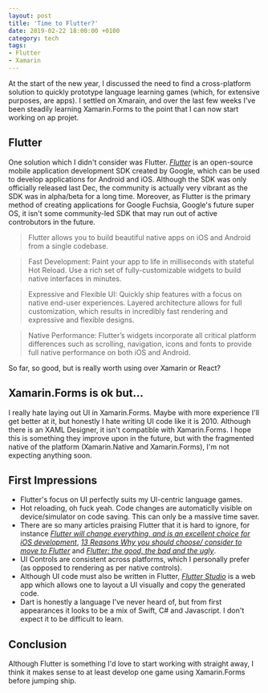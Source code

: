 ```yaml
---
layout: post
title: 'Time to Flutter?'
date: 2019-02-22 18:00:00 +0100
category: tech
tags:
- Flutter
- Xamarin
---
```


At the start of the new year, I discussed the need to find a cross-platform solution to quickly prototype language learning games (which, for extensive purposes, are apps). I settled on Xmarain, and over the last few weeks I've been steadily learning Xamarin.Forms to the point that I can now start working on ap projet.

## Flutter

One solution which I didn't consider was Flutter. [*Flutter*](https://flutter.dev/) is an open-source mobile application development SDK created by Google, which can be used to develop applications for Android and iOS. Although the SDK was only officially released last Dec, the community is actually very vibrant as the SDK was in alpha/beta for a long time. Moreover, as Flutter is the primary method of creating applications for Google Fuchsia, Google's future super OS, it isn't some community-led SDK that may run out of active controbutors in the future.

> Flutter allows you to build beautiful native apps on iOS and Android from a single codebase.

> Fast Development: Paint your app to life in milliseconds with stateful Hot Reload. Use a rich set of fully-customizable widgets to build native interfaces in minutes.

> Expressive and Flexible UI: Quickly ship features with a focus on native end-user experiences. Layered architecture allows for full customization, which results in incredibly fast rendering and expressive and flexible designs.

> Native Performance: Flutter’s widgets incorporate all critical platform differences such as scrolling, navigation, icons and fonts to provide full native performance on both iOS and Android.

So far, so good, but is really worth using over Xamarin or React?

## Xamarin.Forms is ok but...

I really hate laying out UI in Xamarin.Forms. Maybe with more experience I'll get better at it, but honestly I hate writing UI code like it is 2010. Although there is an XAML Designer, it isn't compatible with Xamarin.Forms. I hope this is something they improve upon in the future, but with the fragmented native of the platform (Xamarin.Native and Xamarin.Forms), I'm not expecting anything soon.

## First Impressions

- Flutter's focus on UI perfectly suits my UI-centric language games.
- Hot reloading, oh fuck yeah. Code changes are automaticlly visible on device/simulator on code saving. This can only be a massive time saver.
- There are so many articles praising Flutter that it is hard to ignore, for instance [*Flutter will change everything, and is an excellent choice for iOS development*](https://medium.com/coding-with-flutter/flutter-will-change-everything-and-apple-wont-do-anything-about-it-f495e7087802), [*13 Reasons Why you should choose/ consider to move to Flutter*](https://medium.com/flutter-community/13-reasons-why-you-should-choose-consider-to-move-to-flutter-in-2019-24323ee259c1) and [*Flutter: the good, the bad and the ugly*](https://medium.com/asos-techblog/flutter-vs-react-native-for-ios-android-app-development-c41b4e038db9).
- UI Controls are consistent across platforms, which I personally prefer (as opposed to rendering as per native controls).
- Although UI code must also be written in Flutter, [*Flutter Studio*](https://flutterstudio.app/) is a web app which allows one to layout a UI visually and copy the generated code.
- Dart is honestly a language I've never heard of, but from first appearances it looks to be a mix of Swift, C# and Javascript. I don't expect it to be difficult to learn.

## Conclusion

Although Flutter is something I'd love to start working with straight away, I think it makes sense to at least develop one game using Xamarin.Forms before jumping ship.
